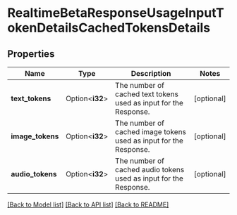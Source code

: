 # RealtimeBetaResponseUsageInputTokenDetailsCachedTokensDetails

## Properties

Name | Type | Description | Notes
------------ | ------------- | ------------- | -------------
**text_tokens** | Option<**i32**> | The number of cached text tokens used as input for the Response. | [optional]
**image_tokens** | Option<**i32**> | The number of cached image tokens used as input for the Response. | [optional]
**audio_tokens** | Option<**i32**> | The number of cached audio tokens used as input for the Response. | [optional]

[[Back to Model list]](../README.md#documentation-for-models) [[Back to API list]](../README.md#documentation-for-api-endpoints) [[Back to README]](../README.md)


